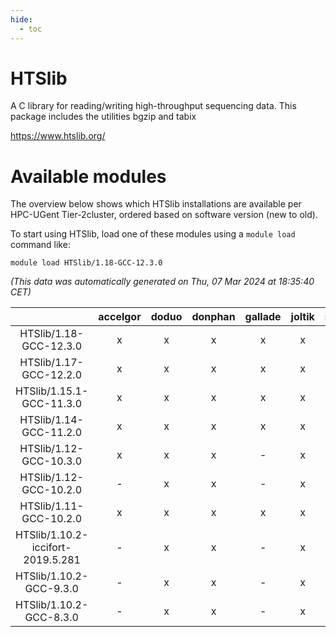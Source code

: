 ```yaml
---
hide:
  - toc
---
```


HTSlib
======


A C library for reading/writing high-throughput sequencing data. This package includes the utilities bgzip and tabix

https://www.htslib.org/
# Available modules


The overview below shows which HTSlib installations are available per HPC-UGent Tier-2cluster, ordered based on software version (new to old).

To start using HTSlib, load one of these modules using a `module load` command like:

```shell
module load HTSlib/1.18-GCC-12.3.0
```

*(This data was automatically generated on Thu, 07 Mar 2024 at 18:35:40 CET)*  

| |accelgor|doduo|donphan|gallade|joltik|skitty|
| :---: | :---: | :---: | :---: | :---: | :---: | :---: |
|HTSlib/1.18-GCC-12.3.0|x|x|x|x|x|x|
|HTSlib/1.17-GCC-12.2.0|x|x|x|x|x|x|
|HTSlib/1.15.1-GCC-11.3.0|x|x|x|x|x|x|
|HTSlib/1.14-GCC-11.2.0|x|x|x|x|x|x|
|HTSlib/1.12-GCC-10.3.0|x|x|x|-|x|x|
|HTSlib/1.12-GCC-10.2.0|-|x|x|-|x|x|
|HTSlib/1.11-GCC-10.2.0|x|x|x|x|x|x|
|HTSlib/1.10.2-iccifort-2019.5.281|-|x|x|-|x|x|
|HTSlib/1.10.2-GCC-9.3.0|-|x|x|-|x|x|
|HTSlib/1.10.2-GCC-8.3.0|-|x|x|-|x|x|

